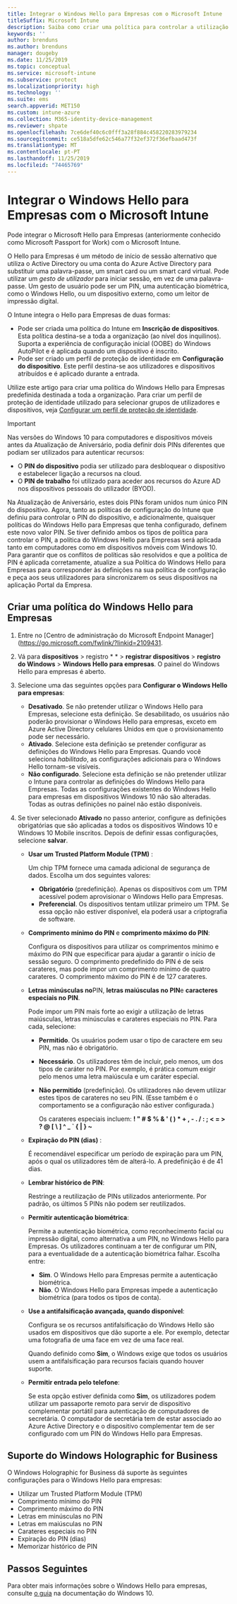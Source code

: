 ```yaml
---
title: Integrar o Windows Hello para Empresas com o Microsoft Intune
titleSuffix: Microsoft Intune
description: Saiba como criar uma política para controlar a utilização do Windows Hello para Empresas em dispositivos geridos."
keywords: ''
author: brenduns
ms.author: brenduns
manager: dougeby
ms.date: 11/25/2019
ms.topic: conceptual
ms.service: microsoft-intune
ms.subservice: protect
ms.localizationpriority: high
ms.technology: ''
ms.suite: ems
search.appverid: MET150
ms.custom: intune-azure
ms.collection: M365-identity-device-management
ms.reviewer: shpate
ms.openlocfilehash: 7ce6def40c6c0fff3a28f884c458220283979234
ms.sourcegitcommit: ce518a5dfe62c546a77f32ef372f36efbaad473f
ms.translationtype: MT
ms.contentlocale: pt-PT
ms.lasthandoff: 11/25/2019
ms.locfileid: "74465769"
---
```

# <a name="integrate-windows-hello-for-business-with-microsoft-intune"></a>Integrar o Windows Hello para Empresas com o Microsoft Intune  

Pode integrar o Microsoft Hello para Empresas (anteriormente conhecido como Microsoft Passport for Work) com o Microsoft Intune.

 O Hello para Empresas é um método de início de sessão alternativo que utiliza o Active Directory ou uma conta do Azure Active Directory para substituir uma palavra-passe, um smart card ou um smart card virtual. Pode utilizar um *gesto de utilizador* para iniciar sessão, em vez de uma palavra-passe. Um gesto de usuário pode ser um PIN, uma autenticação biométrica, como o Windows Hello, ou um dispositivo externo, como um leitor de impressão digital.

O Intune integra o Hello para Empresas de duas formas:

- Pode ser criada uma política do Intune em **Inscrição de dispositivos**. Esta política destina-se a toda a organização (ao nível dos inquilinos). Suporta a experiência de configuração inicial (OOBE) do Windows AutoPilot e é aplicada quando um dispositivo é inscrito. 
- Pode ser criado um perfil de proteção de identidade em **Configuração do dispositivo**. Este perfil destina-se aos utilizadores e dispositivos atribuídos e é aplicado durante a entrada. 

Utilize este artigo para criar uma política do Windows Hello para Empresas predefinida destinada a toda a organização. Para criar um perfil de proteção de identidade utilizado para selecionar grupos de utilizadores e dispositivos, veja [Configurar um perfil de proteção de identidade](identity-protection-configure.md).  

<!--- - You can store authentication certificates in the Windows Hello for Business key storage provider (KSP). For more information, see [Secure resource access with certificate profiles in Microsoft Intune](secure-resource-access-with-certificate-profiles.md). --->

> [!IMPORTANT]
> Nas versões do Windows 10 para computadores e dispositivos móveis antes da Atualização de Aniversário, podia definir dois PINs diferentes que podiam ser utilizados para autenticar recursos:
> - O **PIN do dispositivo** podia ser utilizado para desbloquear o dispositivo e estabelecer ligação a recursos na cloud.
> - O **PIN de trabalho** foi utilizado para aceder aos recursos do Azure AD nos dispositivos pessoais do utilizador (BYOD).
> 
> Na Atualização de Aniversário, estes dois PINs foram unidos num único PIN do dispositivo.
> Agora, tanto as políticas de configuração do Intune que definiu para controlar o PIN do dispositivo, e adicionalmente, quaisquer políticas do Windows Hello para Empresas que tenha configurado, definem este novo valor PIN.
> Se tiver definido ambos os tipos de política para controlar o PIN, a política do Windows Hello para Empresas será aplicada tanto em computadores como em dispositivos móveis com Windows 10.
> Para garantir que os conflitos de políticas são resolvidos e que a política de PIN é aplicada corretamente, atualize a sua Política do Windows Hello para Empresas para corresponder às definições na sua política de configuração e peça aos seus utilizadores para sincronizarem os seus dispositivos na aplicação Portal da Empresa.



## <a name="create-a-windows-hello-for-business-policy"></a>Criar uma política do Windows Hello para Empresas

1. Entre no [Centro de administração do Microsoft Endpoint Manager] (https://go.microsoft.com/fwlink/?linkid=2109431.

2. Vá para **dispositivos** > registro * * > **registrar dispositivos** > **registro do Windows** > **Windows Hello para empresas**. O painel do Windows Hello para empresas é aberto.

3. Selecione uma das seguintes opções para **Configurar o Windows Hello para empresas**:

    - **Desativado**. Se não pretender utilizar o Windows Hello para Empresas, selecione esta definição. Se desabilitado, os usuários não poderão provisionar o Windows Hello para empresas, exceto em Azure Active Directory celulares Unidos em que o provisionamento pode ser necessário.
    - **Ativado**. Selecione esta definição se pretender configurar as definições do Windows Hello para Empresas.  Quando você seleciona *habilitado*, as configurações adicionais para o Windows Hello tornam-se visíveis.
    - **Não configurado**. Selecione esta definição se não pretender utilizar o Intune para controlar as definições do Windows Hello para Empresas. Todas as configurações existentes do Windows Hello para empresas em dispositivos Windows 10 não são alteradas. Todas as outras definições no painel não estão disponíveis.

4. Se tiver selecionado **Ativado** no passo anterior, configure as definições obrigatórias que são aplicadas a todos os dispositivos Windows 10 e Windows 10 Mobile inscritos. Depois de definir essas configurações, selecione **salvar**.

   - **Usar um Trusted Platform Module (TPM)** :

     Um chip TPM fornece uma camada adicional de segurança de dados. Escolha um dos seguintes valores:

     - **Obrigatório** (predefinição). Apenas os dispositivos com um TPM acessível podem aprovisionar o Windows Hello para Empresas.
     - **Preferencial**. Os dispositivos tentam utilizar primeiro um TPM. Se essa opção não estiver disponível, ela poderá usar a criptografia de software.

   - **Comprimento mínimo do PIN** e **comprimento máximo do PIN**:

     Configura os dispositivos para utilizar os comprimentos mínimo e máximo do PIN que especificar para ajudar a garantir o início de sessão seguro. O comprimento predefinido do PIN é de seis carateres, mas pode impor um comprimento mínimo de quatro carateres. O comprimento máximo do PIN é de 127 carateres.

   - **Letras minúsculas no**PIN, **letras maiúsculas no PIN**e **caracteres especiais no PIN**.

     Pode impor um PIN mais forte ao exigir a utilização de letras maiúsculas, letras minúsculas e carateres especiais no PIN. Para cada, selecione:

     - **Permitido**. Os usuários podem usar o tipo de caractere em seu PIN, mas não é obrigatório.

     - **Necessário**. Os utilizadores têm de incluir, pelo menos, um dos tipos de caráter no PIN. Por exemplo, é prática comum exigir pelo menos uma letra maiúscula e um caráter especial.

     - **Não permitido** (predefinição). Os utilizadores não devem utilizar estes tipos de carateres no seu PIN. (Esse também é o comportamento se a configuração não estiver configurada.)

       Os carateres especiais incluem: **! " # $ % &amp; ' ( ) &#42; + , - . / : ; &lt; = &gt; ? @ [ \ ] ^ _ &#96; { &#124; } ~**

   - **Expiração do PIN (dias)** :

     É recomendável especificar um período de expiração para um PIN, após o qual os utilizadores têm de alterá-lo. A predefinição é de 41 dias.

   - **Lembrar histórico de PIN**:

     Restringe a reutilização de PINs utilizados anteriormente. Por padrão, os últimos 5 PINs não podem ser reutilizados.

   - **Permitir autenticação biométrica**:

     Permite a autenticação biométrica, como reconhecimento facial ou impressão digital, como alternativa a um PIN, no Windows Hello para Empresas. Os utilizadores continuam a ter de configurar um PIN, para a eventualidade de a autenticação biométrica falhar. Escolha entre:

     - **Sim**. O Windows Hello para Empresas permite a autenticação biométrica.
     - **Não**. O Windows Hello para Empresas impede a autenticação biométrica (para todos os tipos de conta).

   - **Use a antifalsificação avançada, quando disponível**:

     Configura se os recursos antifalsificação do Windows Hello são usados em dispositivos que dão suporte a ele. Por exemplo, detectar uma fotografia de uma face em vez de uma face real.

     Quando definido como **Sim**, o Windows exige que todos os usuários usem a antifalsificação para recursos faciais quando houver suporte.

   - **Permitir entrada pelo telefone**:

     Se esta opção estiver definida como **Sim**, os utilizadores podem utilizar um passaporte remoto para servir de dispositivo complementar portátil para autenticação de computadores de secretária. O computador de secretária tem de estar associado ao Azure Active Directory e o dispositivo complementar tem de ser configurado com um PIN do Windows Hello para Empresas.

## <a name="windows-holographic-for-business-support"></a>Suporte do Windows Holographic for Business

O Windows Holographic for Business dá suporte às seguintes configurações para o Windows Hello para empresas:

- Utilizar um Trusted Platform Module (TPM)
- Comprimento mínimo do PIN
- Comprimento máximo do PIN
- Letras em minúsculas no PIN
- Letras em maiúsculas no PIN
- Carateres especiais no PIN
- Expiração do PIN (dias)
- Memorizar histórico de PIN

## <a name="next-steps"></a>Passos Seguintes

Para obter mais informações sobre o Windows Hello para empresas, consulte [o guia](https://technet.microsoft.com/library/mt589441.aspx) na documentação do Windows 10.
